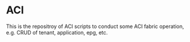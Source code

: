 # ACI

This is the repositroy of ACI scripts to conduct some ACI fabric operation, e.g. CRUD of tenant, application, epg, etc.
